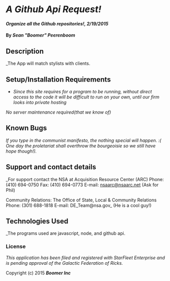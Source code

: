 # _A Github Api Request!_

#### _Organize all the Github repositories!, 2/19/2015_

#### By _**Sean "Boomer" Peerenboom**_

## Description

_The App will match stylists with clients.

## Setup/Installation Requirements

* _Since this site requires for a program to be running, without direct access to the code it will be difficult to run on your own, until our firm looks into private hosting_

_No server maintenance required(that we know of)_

## Known Bugs

_If you type in the communist manifesto, the nothing special will happen. :( One day the proletariat shall overthrow the bourgeoisie so we still have hope though!)._

## Support and contact details

_For support contact the NSA at
Acquisition Resource Center (ARC)
Phone: (410) 694-0750
Fax: (410) 694-0773
E-mail: nsaarc@nsaarc.net
(Ask for Phil)

Community Relations:
The Office of State, Local & Community Relations
Phone: (301) 688-1818
E-mail: DE_Team@nsa.gov_
(He is a cool guy!)


## Technologies Used

_The programs used are javascript, node, and github api.

### License

*This application has been filed and registered with StarFleet Enterprise and is pending approval of the Galactic Federation of Ricks.*

Copyright (c) 2015 **_Boomer Inc_**
